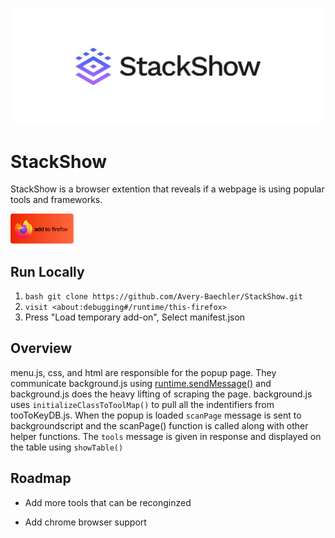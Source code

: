 
![Logo](https://github.com/Avery-Baechler/StackShow/blob/main/icons/banner.JPEG?raw=true)

# StackShow
StackShow is a browser extention that reveals if a webpage is using popular tools and frameworks.

[<img alt="alt_text" width="20%" src="https://github.com/Avery-Baechler/StackShow/blob/main/popup/firefox.svg?raw=true" />](https://addons.mozilla.org/en-US/firefox/addon/stackshow/)

## Run Locally

1. ```bash git clone https://github.com/Avery-Baechler/StackShow.git```
2. ```visit <about:debugging#/runtime/this-firefox> ```
3. Press "Load temporary add-on", Select manifest.json


## Overview

menu.js, css, and html are responsible for the popup page. They communicate background.js using [runtime.sendMessage()](https://developer.mozilla.org/en-US/docs/Mozilla/Add-ons/WebExtensions/API/runtime/sendMessage) and background.js does the heavy lifting of scraping the page. background.js uses ```initializeClassToToolMap()``` to pull all the indentifiers from tooToKeyDB.js. When the popup is loaded ```scanPage``` message is sent to backgroundscript and the scanPage() function is called along with other helper functions. The ```tools``` message is given in response and displayed on the table using ```showTable()```



## Roadmap

- Add more tools that can be reconginzed

- Add chrome browser support
